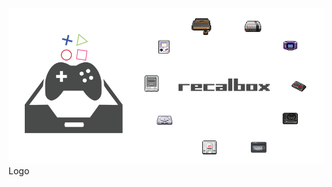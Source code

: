 
<img src="https://raw.githubusercontent.com/EmuZONE/RecalBox-Files/master/docs/diy2.png">Logo</img>
